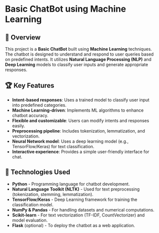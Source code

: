 # Basic ChatBot using Machine Learning  
                 
## 📌 Overview   
 
This project is a **Basic ChatBot** built using **Machine Learning** techniques. The chatbot is designed to understand and respond to user queries based on predefined intents. It utilizes **Natural Language Processing (NLP)** and **Deep Learning** models to classify user inputs and generate appropriate responses.   

## 🏆 Key Features  

- **Intent-based responses**: Uses a trained model to classify user input into predefined categories.   
- **Machine Learning-driven**: Implements ML algorithms to enhance chatbot accuracy.  
- **Flexible and customizable**: Users can modify intents and responses easily.  
- **Preprocessing pipeline**: Includes tokenization, lemmatization, and vectorization.  
- **Neural Network model**: Uses a deep learning model (e.g., TensorFlow/Keras) for text classification.  
- **Interactive experience**: Provides a simple user-friendly interface for chat.  

## 🔧 Technologies Used  

- **Python** - Programming language for chatbot development.  
- **Natural Language Toolkit (NLTK)** - Used for text preprocessing (tokenization, stemming, lemmatization).  
- **TensorFlow/Keras** - Deep Learning framework for training the classification model.  
- **NumPy & Pandas** - For handling datasets and numerical computations.  
- **Scikit-learn** - For text vectorization (TF-IDF, CountVectorizer) and model evaluation.  
- **Flask** (optional) - To deploy the chatbot as a web application.  


